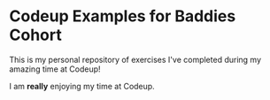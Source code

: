 # Codeup Examples for Baddies Cohort

This is my personal repository of exercises I've completed during my amazing time at Codeup!

I am **really** enjoying my time at Codeup.
